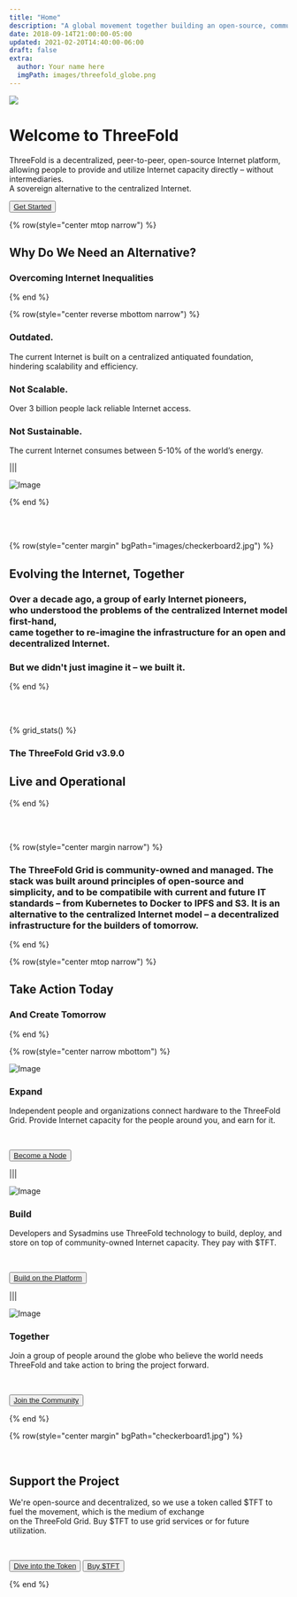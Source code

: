 ```yaml
---
title: "Home"
description: "A global movement together building an open-source, community-driven, decentralized Internet – from the ground up." # quotation marks to allow colons where used
date: 2018-09-14T21:00:00-05:00
updated: 2021-02-20T14:40:00-06:00
draft: false
extra:
  author: Your name here
  imgPath: images/threefold_globe.png
---
```


<!-- section 1 (header) -->

<div class="text-gray-900 bg-cover bg-no-repeat" style="background-image:url(home/BG_wide.png);background-position:right">
    <div class="h-full">
      <div class="flex flex-col items-center md:flex-row">
       <div class="w-full md:w-1/2">
          <div class="block">
            <img
                src="home/header_home2.png" class="w-full h-full"/>
          </div>
        </div>
        <div class="flex flex-col items-start justify-center w-full lg:py-24 py-6 md:w-1/2">
          <div class="flex flex-col items-start justify-center p-6">
            <h1>Welcome to ThreeFold</strong></h1>
            <!-- <h3 class="my-1">Host a node, support a decentralized future</h3> -->
            <p>ThreeFold is a decentralized, peer-to-peer, open-source Internet platform, allowing people to provide and utilize Internet capacity directly – without intermediaries.
            <br>
            A sovereign alternative to the centralized Internet.</p>
            <button class="mx-0"><a target="_blank" href="https://manual.grid.tf/intro/intro_readme.html">Get Started</a></button>
          </div>
        </div>
      </div>
    </div>
  </div>



<!-- section 2 -->

{% row(style="center mtop narrow") %}

## Why Do We Need an Alternative?

### Overcoming Internet Inequalities

{% end %}

{% row(style="center reverse mbottom narrow") %}

### **Outdated.**

The current Internet is built on a centralized antiquated foundation, hindering scalability and efficiency.

### **Not Scalable.**

Over 3 billion people lack reliable Internet access.

### **Not Sustainable.**

The current Internet consumes between 5-10% of the world’s energy.

|||

![Image](internet_outdated.png#auto)

{% end %}

<br>

<br>

<!-- section 3 -->

{% row(style="center margin" bgPath="images/checkerboard2.jpg") %}

## Evolving the Internet, Together

### Over a decade ago, a group of early Internet pioneers, <br>who understood the problems of the centralized Internet model first-hand, <br>came together to re-imagine the infrastructure for an open and decentralized Internet.

### But we didn't just imagine it – we built it.

{% end %}

<br>

<br>

<!-- section 4 (Map) -->

{% grid_stats() %}

### The ThreeFold Grid v3.9.0

## **Live and Operational**

{% end %}

<br>

<br>


<!-- section 5 -->

{% row(style="center margin narrow") %}

### The ThreeFold Grid is community-owned and managed. The stack was built around principles of open-source and simplicity, and to be compatibile with current and future IT standards – from Kubernetes to Docker to IPFS and S3. It is an alternative to the centralized Internet model – a decentralized infrastructure for the builders of tomorrow.

{% end %}

{% row(style="center mtop narrow") %}

## Take Action Today

### And Create Tomorrow

{% end %}

{% row(style="center narrow mbottom") %}

![Image](expandicon.png#medium)

### **Expand**

Independent people and organizations connect hardware to the ThreeFold Grid. Provide Internet capacity for the people around you, and earn for it. 

<br>

<button>[Become a Node](/expand)</button>

|||

![Image](buildicon.png#medium)

### **Build**

Developers and Sysadmins use ThreeFold technology to build, deploy, and store on top of community-owned Internet capacity. They pay with $TFT.

<br>

<button>[Build on the Platform](/build)</button>

|||

![Image](togethericon.png#medium)

### **Together**

Join a group of people around the globe who believe the world needs ThreeFold and take action to bring the project forward.

<br>

<button>[Join the Community](https://t.me/threefold)</button>

{% end %}



<!-- section 5 -->


{% row(style="center margin" bgPath="checkerboard1.jpg") %}

<br>

## Support the Project

We're open-source and decentralized, so we use a token called $TFT to fuel the movement, which is the medium of exchange<br>on the ThreeFold Grid. Buy $TFT to use grid services or for future utilization.

<br>

<button>[Dive into the Token](/token)</button>
<button>[Buy $TFT](https://library.threefold.me/info/threefold#/tokens/threefold__token_howtos)</button>



{% end %}